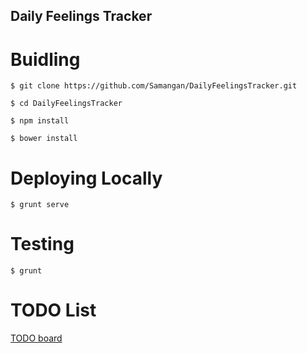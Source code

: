 Daily Feelings Tracker
----------------------

Buidling
========
`$ git clone https://github.com/Samangan/DailyFeelingsTracker.git`

`$ cd DailyFeelingsTracker`

`$ npm install`

`$ bower install`


Deploying Locally
=================

`$ grunt serve`


Testing
=======

`$ grunt`


TODO List
=========

[TODO board](https://trello.com/b/lf5OmGdt/muhfeels-js)
